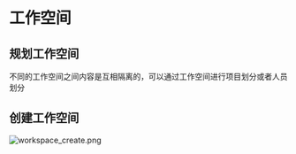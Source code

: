 # 工作空间

## 规划工作空间

不同的工作空间之间内容是互相隔离的，可以通过工作空间进行项目划分或者人员划分

## 创建工作空间

![workspace_create.png](/v1.1.0/guide/images/workspace_create.png)
